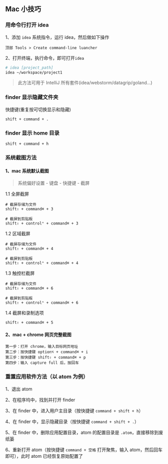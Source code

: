## Mac 小技巧 <!-- {docsify-ignore} -->

### 用命令行打开 idea
1、添加 `idea` 系统指令，运行 idea，然后做如下操作
```
顶部 Tools > Create command-line luancher
```

2、打开终端，执行命令，即可打开`idea`
```bash
# idea [project_path]
idea ~/workspace/project1
```
> 此方法可用于 IntelliJ 所有套件(idea/webstorm/datagrip/goland...)

### finder 显示隐藏文件夹
快捷键(重复按可切换显示和隐藏)
```
shift + command + .
```

### finder 显示 home 目录
```
shift + command + h
```

### 系统截图方法
#### 1、mac 系统默认截图
> 系统偏好设置 - 键盘 - 快捷键 - 截屏

1.1 全屏截屏
```
# 截屏存储为文件
shift⇧ + command⌘ + 3

# 截屏到剪贴板
shift⇧ + control⌃ + command⌘ + 3
```

1.2 区域截屏
```
# 截屏存储为文件
shift⇧ + command⌘ + 4

# 截屏到剪贴板
shift⇧ + control⌃ + command⌘ + 4
```

1.3 触控栏截屏
```
# 截屏存储为文件
shift⇧ + command⌘ + 6

# 截屏到剪贴板
shift⇧ + control⌃ + command⌘ + 6
```

1.4 截屏和录制选项
```
shift⇧ + command⌘ + 5
```

#### 2、mac + chrome 网页完整截图
```
第一步：打开 chrome，输入目标网页地址
第二步：按快捷键 option⌥ + command⌘ + i
第三步：按快捷键 shift⇧ + command⌘ + p
第四步：输入 capture full 后，按回车
```

### 重置应用软件方法（以 atom 为例）

1、退出 atom

2、在程序坞中，找到并打开 finder

3、在 finder 中，进入用户主目录（按快捷键 `command + shift + h`）

4、在 finder 中，显示隐藏目录（按快捷键 `command + shift + .`）

5、在 finder 中，删除应用配置目录，atom 的配置目录是 `.atom`，直接移除到废纸篓

6、重新打开 atom（按快捷键 `command + 空格` 打开聚焦，输入 atom，然后回车即可），此时 atom 已经恢复原始配置了